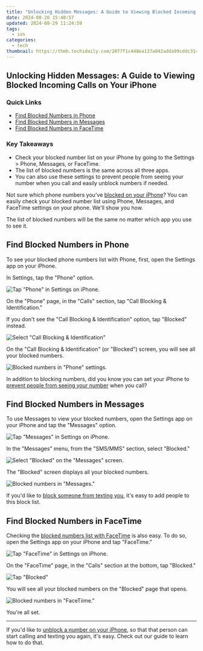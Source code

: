 ```yaml
---
title: "Unlocking Hidden Messages: A Guide to Viewing Blocked Incoming Calls on Your iPhone"
date: 2024-08-26 15:40:57
updated: 2024-08-29 11:24:59
tags:
  - ios
categories:
  - tech
thumbnail: https://thmb.techidaily.com/2077f1c448ea137a042adda99cddc314210e831040b4d1625093a313f8396691.JPG
---
```


## Unlocking Hidden Messages: A Guide to Viewing Blocked Incoming Calls on Your iPhone

### Quick Links

* [Find Blocked Numbers in Phone](https://extra-skills.techidaily.com/in-2024-navigating-the-world-of-hand-gesture-recognition/)
* [Find Blocked Numbers in Messages](https://ai-video-translation.techidaily.com/a-complete-guide-of-top-7-video-language-translators/)
* [Find Blocked Numbers in FaceTime](https://some-guidance.techidaily.com/text-trends-top-10-modern-effects-for-2024/)

### Key Takeaways

* Check your blocked number list on your iPhone by going to the Settings > Phone, Messages, or FaceTime.
* The list of blocked numbers is the same across all three apps.
* You can also use these settings to prevent people from seeing your number when you call and easily unblock numbers if needed.

 Not sure which phone numbers you've [blocked on your iPhone](https://android-location.techidaily.com/getting-the-pokemon-go-gps-signal-not-found-11-error-in-nokia-c22-drfone-by-drfone-virtual/)? You can easily check your blocked number list using Phone, Messages, and FaceTime settings on your phone. We'll show you how.

 The list of blocked numbers will be the same no matter which app you use to see it.

##  Find Blocked Numbers in Phone

 To see your blocked phone numbers list with Phone, first, open the Settings app on your iPhone.

 In Settings, tap the "Phone" option.

![Tap "Phone" in Settings on iPhone.](https://static1.howtogeekimages.com/wordpress/wp-content/uploads/2021/11/1-phone-settings.png) 

 On the "Phone" page, in the "Calls" section, tap "Call Blocking & Identification."

 If you don't see the "Call Blocking & Identification" option, tap "Blocked" instead.

![Select "Call Blocking & Identification"](https://static1.howtogeekimages.com/wordpress/wp-content/uploads/2021/11/2-phone-call-blocking.png) 

 On the "Call Blocking & Identification" (or "Blocked") screen, you will see all your blocked numbers.

![Blocked numbers in "Phone" settings.](https://static1.howtogeekimages.com/wordpress/wp-content/uploads/2021/11/3-phone-blocked-numbers.png) 

 In addition to blocking numbers, did you know you can set your iPhone to [prevent people from seeing your number](https://buynow-reviews.techidaily.com/tango-app-overview-access-unlimited-free-messaging-via-text-voice-or-video/) when you call?

##  Find Blocked Numbers in Messages

 To use Messages to view your blocked numbers, open the Settings app on your iPhone and tap the "Messages" option.

![Tap "Messages" in Settings on iPhone.](https://static1.howtogeekimages.com/wordpress/wp-content/uploads/2021/11/4-messages-settings.png) 

 In the "Messages" menu, from the "SMS/MMS" section, select "Blocked."

![Select "Blocked" on the "Messages" screen.](https://static1.howtogeekimages.com/wordpress/wp-content/uploads/2021/11/5-messages-blocked.png) 

 The "Blocked" screen displays all your blocked numbers.

![Blocked numbers in "Messages."](https://static1.howtogeekimages.com/wordpress/wp-content/uploads/2021/11/6-messages-blocked-numbers.png) 

 If you'd like to [block someone from texting you](https://article-helps.techidaily.com/dramatic-lighting-in-hdr-portrait-photography/), it's easy to add people to this block list.

##  Find Blocked Numbers in FaceTime

 Checking the [blocked numbers list with FaceTime](https://ios-unlock.techidaily.com/in-2024-disabling-apple-iphone-13-pro-parental-restrictions-withwithout-password-by-drfone-ios/) is also easy. To do so, open the Settings app on your iPhone and tap "FaceTime."

![Tap "FaceTime" in Settings on iPhone.](https://static1.howtogeekimages.com/wordpress/wp-content/uploads/2021/11/7-facetime-settings.png) 

 On the "FaceTime" page, in the "Calls" section at the bottom, tap "Blocked."

![Tap "Blocked"](https://static1.howtogeekimages.com/wordpress/wp-content/uploads/2021/11/8-facetime-blocked.png) 

 You will see all your blocked numbers on the "Blocked" page that opens.

![Blocked numbers in "FaceTiime."](https://static1.howtogeekimages.com/wordpress/wp-content/uploads/2021/11/9-facetime-blocked-numbers.png) 

 You're all set.

---

 If you'd like to [unblock a number on your iPhone](https://screen-mirroring-recording.techidaily.com/new-in-2024-resolving-frame-rate-puzzle-which-fps-brings-sharper-videos/), so that that person can start calling and texting you again, it's easy. Check out our guide to learn how to do that.

<ins class="adsbygoogle"
     style="display:block"
     data-ad-format="autorelaxed"
     data-ad-client="ca-pub-7571918770474297"
     data-ad-slot="1223367746"></ins>



<ins class="adsbygoogle"
     style="display:block"
     data-ad-client="ca-pub-7571918770474297"
     data-ad-slot="8358498916"
     data-ad-format="auto"
     data-full-width-responsive="true"></ins>
